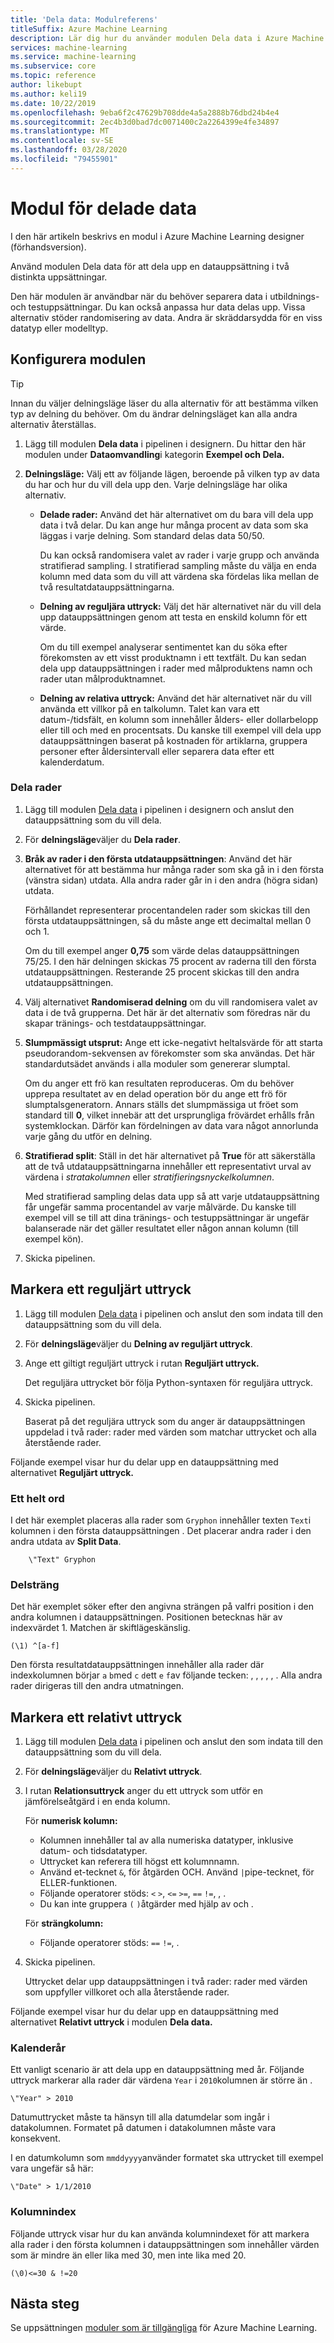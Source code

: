 ```yaml
---
title: 'Dela data: Modulreferens'
titleSuffix: Azure Machine Learning
description: Lär dig hur du använder modulen Dela data i Azure Machine Learning för att dela upp en datauppsättning i två distinkta uppsättningar.
services: machine-learning
ms.service: machine-learning
ms.subservice: core
ms.topic: reference
author: likebupt
ms.author: keli19
ms.date: 10/22/2019
ms.openlocfilehash: 9eba6f2c47629b708dde4a5a2888b76dbd24b4e4
ms.sourcegitcommit: 2ec4b3d0bad7dc0071400c2a2264399e4fe34897
ms.translationtype: MT
ms.contentlocale: sv-SE
ms.lasthandoff: 03/28/2020
ms.locfileid: "79455901"
---
```

# <a name="split-data-module"></a>Modul för delade data

I den här artikeln beskrivs en modul i Azure Machine Learning designer (förhandsversion).

Använd modulen Dela data för att dela upp en datauppsättning i två distinkta uppsättningar.

Den här modulen är användbar när du behöver separera data i utbildnings- och testuppsättningar. Du kan också anpassa hur data delas upp. Vissa alternativ stöder randomisering av data. Andra är skräddarsydda för en viss datatyp eller modelltyp.

## <a name="configure-the-module"></a>Konfigurera modulen

> [!TIP]
> Innan du väljer delningsläge läser du alla alternativ för att bestämma vilken typ av delning du behöver.
> Om du ändrar delningsläget kan alla andra alternativ återställas.

1. Lägg till modulen **Dela data** i pipelinen i designern. Du hittar den här modulen under **Dataomvandling**i kategorin **Exempel och Dela.**

1. **Delningsläge:** Välj ett av följande lägen, beroende på vilken typ av data du har och hur du vill dela upp den. Varje delningsläge har olika alternativ.

   - **Delade rader:** Använd det här alternativet om du bara vill dela upp data i två delar. Du kan ange hur många procent av data som ska läggas i varje delning. Som standard delas data 50/50.

     Du kan också randomisera valet av rader i varje grupp och använda stratifierad sampling. I stratifierad sampling måste du välja en enda kolumn med data som du vill att värdena ska fördelas lika mellan de två resultatdatauppsättningarna.  

   - **Delning av reguljära uttryck:** Välj det här alternativet när du vill dela upp datauppsättningen genom att testa en enskild kolumn för ett värde.

     Om du till exempel analyserar sentimentet kan du söka efter förekomsten av ett visst produktnamn i ett textfält. Du kan sedan dela upp datauppsättningen i rader med målproduktens namn och rader utan målproduktnamnet.

   - **Delning av relativa uttryck:** Använd det här alternativet när du vill använda ett villkor på en talkolumn. Talet kan vara ett datum-/tidsfält, en kolumn som innehåller ålders- eller dollarbelopp eller till och med en procentsats. Du kanske till exempel vill dela upp datauppsättningen baserat på kostnaden för artiklarna, gruppera personer efter åldersintervall eller separera data efter ett kalenderdatum.

### <a name="split-rows"></a>Dela rader

1. Lägg till modulen [Dela data](./split-data.md) i pipelinen i designern och anslut den datauppsättning som du vill dela.
  
1. För **delningsläge**väljer du **Dela rader**. 

1. **Bråk av rader i den första utdatauppsättningen**: Använd det här alternativet för att bestämma hur många rader som ska gå in i den första (vänstra sidan) utdata. Alla andra rader går in i den andra (högra sidan) utdata.

   Förhållandet representerar procentandelen rader som skickas till den första utdatauppsättningen, så du måste ange ett decimaltal mellan 0 och 1.
     
   Om du till exempel anger **0,75** som värde delas datauppsättningen 75/25. I den här delningen skickas 75 procent av raderna till den första utdatauppsättningen. Resterande 25 procent skickas till den andra utdatauppsättningen.
  
1. Välj alternativet **Randomiserad delning** om du vill randomisera valet av data i de två grupperna. Det här är det alternativ som föredras när du skapar tränings- och testdatauppsättningar.

1. **Slumpmässigt utsprut:** Ange ett icke-negativt heltalsvärde för att starta pseudorandom-sekvensen av förekomster som ska användas. Det här standardutsädet används i alla moduler som genererar slumptal. 

   Om du anger ett frö kan resultaten reproduceras. Om du behöver upprepa resultatet av en delad operation bör du ange ett frö för slumptalsgeneratorn. Annars ställs det slumpmässiga ut fröet som standard till **0**, vilket innebär att det ursprungliga frövärdet erhålls från systemklockan. Därför kan fördelningen av data vara något annorlunda varje gång du utför en delning. 

1. **Stratifierad split**: Ställ in det här alternativet på **True** för att säkerställa att de två utdatauppsättningarna innehåller ett representativt urval av värdena i *stratakolumnen* eller *stratifieringsnyckelkolumnen*. 

   Med stratifierad sampling delas data upp så att varje utdatauppsättning får ungefär samma procentandel av varje målvärde. Du kanske till exempel vill se till att dina tränings- och testuppsättningar är ungefär balanserade när det gäller resultatet eller någon annan kolumn (till exempel kön).

1. Skicka pipelinen.


## <a name="select-a-regular-expression"></a>Markera ett reguljärt uttryck

1. Lägg till modulen [Dela data](./split-data.md) i pipelinen och anslut den som indata till den datauppsättning som du vill dela.  
  
1. För **delningsläge**väljer du **Delning av reguljärt uttryck**.

1. Ange ett giltigt reguljärt uttryck i rutan **Reguljärt uttryck.** 
  
   Det reguljära uttrycket bör följa Python-syntaxen för reguljära uttryck.

1. Skicka pipelinen.

   Baserat på det reguljära uttryck som du anger är datauppsättningen uppdelad i två rader: rader med värden som matchar uttrycket och alla återstående rader. 

Följande exempel visar hur du delar upp en datauppsättning med alternativet **Reguljärt uttryck.** 

### <a name="single-whole-word"></a>Ett helt ord 

I det här exemplet placeras alla rader som `Gryphon` innehåller texten `Text`i kolumnen i den första datauppsättningen . Det placerar andra rader i den andra utdata av **Split Data**.

```text
    \"Text" Gryphon  
```

### <a name="substring"></a>Delsträng

Det här exemplet söker efter den angivna strängen på valfri position i den andra kolumnen i datauppsättningen. Positionen betecknas här av indexvärdet 1. Matchen är skiftlägeskänslig.

```text
(\1) ^[a-f]
```

Den första resultatdatauppsättningen innehåller alla rader där indexkolumnen börjar `a` `b`med `c` `d`ett `e` `f`av följande tecken: , , , , , . Alla andra rader dirigeras till den andra utmatningen.

## <a name="select-a-relative-expression"></a>Markera ett relativt uttryck

1. Lägg till modulen [Dela data](./split-data.md) i pipelinen och anslut den som indata till den datauppsättning som du vill dela.
  
1. För **delningsläge**väljer du **Relativt uttryck**.
  
1. I rutan **Relationsuttryck** anger du ett uttryck som utför en jämförelseåtgärd i en enda kolumn.

   För **numerisk kolumn:**
   - Kolumnen innehåller tal av alla numeriska datatyper, inklusive datum- och tidsdatatyper.
   - Uttrycket kan referera till högst ett kolumnnamn.
   - Använd et-tecknet `&`, för åtgärden OCH. Använd `|`pipe-tecknet, för ELLER-funktionen.
   - Följande operatorer stöds: `<` `>`, `<=` `>=`, `==` `!=`, , .
   - Du kan inte gruppera `(` `)`åtgärder med hjälp av och .
   
   För **strängkolumn:**
   - Följande operatorer stöds: `==` `!=`, .

1. Skicka pipelinen.

   Uttrycket delar upp datauppsättningen i två rader: rader med värden som uppfyller villkoret och alla återstående rader.

Följande exempel visar hur du delar upp en datauppsättning med alternativet **Relativt uttryck** i modulen **Dela data.**  

### <a name="calendar-year"></a>Kalenderår

Ett vanligt scenario är att dela upp en datauppsättning med år. Följande uttryck markerar alla rader där värdena `Year` i `2010`kolumnen är större än .

```text
\"Year" > 2010
```

Datumuttrycket måste ta hänsyn till alla datumdelar som ingår i datakolumnen. Formatet på datumen i datakolumnen måste vara konsekvent. 

I en datumkolumn som `mmddyyyy`använder formatet ska uttrycket till exempel vara ungefär så här:

```text
\"Date" > 1/1/2010
```

### <a name="column-index"></a>Kolumnindex

Följande uttryck visar hur du kan använda kolumnindexet för att markera alla rader i den första kolumnen i datauppsättningen som innehåller värden som är mindre än eller lika med 30, men inte lika med 20.

```text
(\0)<=30 & !=20
```


## <a name="next-steps"></a>Nästa steg

Se uppsättningen [moduler som är tillgängliga](module-reference.md) för Azure Machine Learning. 
